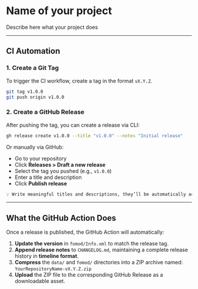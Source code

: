 # Name of your project

Describe here what your project does

---

## CI Automation

### 1. Create a Git Tag

To trigger the CI workflow, create a tag in the format `vX.Y.Z`.

```bash
git tag v1.0.0
git push origin v1.0.0
```

### 2. Create a GitHub Release

After pushing the tag, you can create a release via CLI:

```bash
gh release create v1.0.0 --title "v1.0.0" --notes "Initial release"
```

Or manually via GitHub:

- Go to your repository
- Click **Releases > Draft a new release**
- Select the tag you pushed (e.g., `v1.0.0`)
- Enter a title and description
- Click **Publish release**

```bash
💡 Write meaningful titles and descriptions, they’ll be automatically added to the changelog.
```

---

## What the GitHub Action Does

Once a release is published, the GitHub Action will automatically:

1. **Update the version** in `fomod/Info.xml` to match the release tag.
2. **Append release notes** to `CHANGELOG.md`, maintaining a complete release history in **timeline format**.
3. **Compress** the `data/` and `fomod/` directories into a ZIP archive named: `YourRepositoryName-vX.Y.Z.zip`
4. **Upload** the ZIP file to the corresponding GitHub Release as a downloadable asset.
